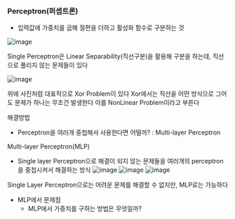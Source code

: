 ### Perceptron(퍼셉트론)
- 입력값에 가중치를 곱해 절편을 더하고 활성화 함수로 구분하는 것

![image](https://user-images.githubusercontent.com/107015573/215389556-07988d90-ed40-4fd1-bd67-482395951b1a.png)

Single Perceptron은 Linear Separability(직선구분)을 활용해 구분을 하는데, 직선으로 풀리지 않는 문제들이 있다

![image](https://user-images.githubusercontent.com/107015573/215390304-fed32322-de68-4a8c-ad8e-fa46c8c93c1a.png)

위에 사진처럼 대표적으로 Xor Problem이 있다
Xor에서는 직선을 어떤 방식으로 그어도 문제가 하나는 무조건 발생한다
이를 NonLinear Problem이라고 부른다

해결방법
- Perceptron을 여러개 중첩해서 사용한다면 어떨까? : Multi-layer Perceptron

Multi-layer Perceptron(MLP)
- Single layer Perceptron으로 해결이 되지 않는 문제들을 여러개의 perceptron을 중첩시켜서 해결하는 방식
![image](https://user-images.githubusercontent.com/107015573/215391098-33ff9797-94b1-44df-89a0-2185165fa488.png)
![image](https://user-images.githubusercontent.com/107015573/215391128-04bbf901-d6e9-4a5a-a026-54bcee4eb648.png)
![image](https://user-images.githubusercontent.com/107015573/215391152-d3d228a3-d6ef-4f5a-b3dd-8ac71f558685.png)


Single Layer Perceptron으로는 어려운 문제를 해결할 수 없지만, MLP로는 가능하다

- MLP에서 문제점
  - MLP에서 가중치를 구하는 방법은 무엇일까?
